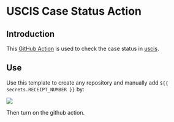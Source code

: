 # USCIS Case Status Action

## Introduction

This [GitHub Action](https://docs.github.com/en/actions) is used to
check the case status in [uscis](https://egov.uscis.gov/casestatus/landing.do).

## Use

Use this template to create any repository and manually add `${{ secrets.RECEIPT_NUMBER }}` by:

![](https://static.zkqiang.cn/images/20200118171056.png-slim)

Then turn on the github action.
